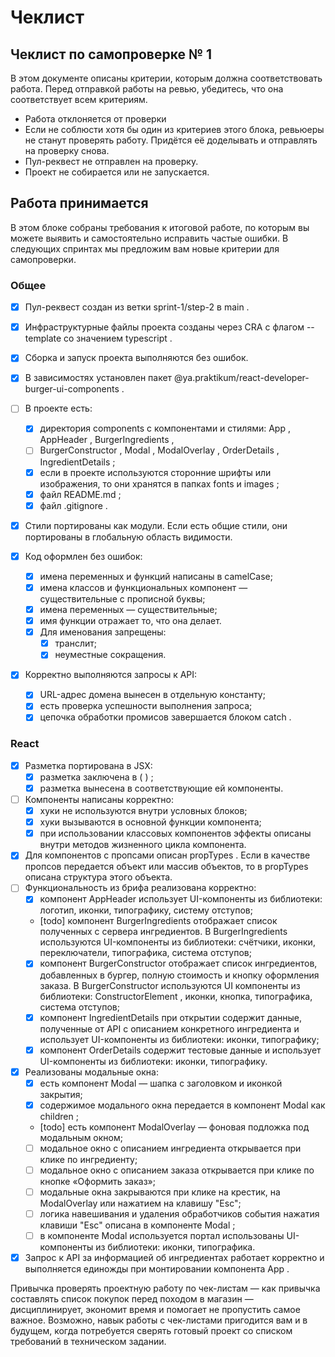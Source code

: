# Чеклист

## Чеклист по самопроверке № 1

В этом документе описаны критерии, которым должна соответствовать работа. Перед отправкой работы на ревью, убедитесь, что она соответствует всем критериям.

- Работа отклоняется от проверки
- Если не соблюсти хотя бы один из критериев этого блока, ревьюеры не станут проверять работу.
  Придётся её доделывать и отправлять на проверку снова.
- Пул-реквест не отправлен на проверку.
- Проект не собирается или не запускается.

## Работа принимается

В этом блоке собраны требования к итоговой работе, по которым вы можете выявить и
самостоятельно исправить частые ошибки. В следующих спринтах мы предложим вам новые критерии для самопроверки.

### Общее

- [x] Пул-реквест создан из ветки sprint-1/step-2 в main .
- [x] Инфраструктурные файлы проекта созданы через CRA с флагом --template со значением typescript .
- [x] Сборка и запуск проекта выполняются без ошибок.
- [x] В зависимостях установлен пакет @ya.praktikum/react-developer-burger-ui-components .
- [ ] В проекте есть:
  - [x] директория components с компонентами и стилями: App , AppHeader , BurgerIngredients ,
  - [ ] BurgerConstructor , Modal , ModalOverlay , OrderDetails , IngredientDetails ;
  - [x] если в проекте используются сторонние шрифты или изображения, то они хранятся в папках fonts и images ;
  - [x] файл README.md ;
  - [x] файл .gitignore .
- [x] Стили портированы как модули. Если есть общие стили, они портированы в глобальную область видимости.
- [x] Код оформлен без ошибок:

  - [x] имена переменных и функций написаны в camelCase;
  - [x] имена классов и функциональных компонент — существительные с прописной буквы;
  - [x] имена переменных — существительные;
  - [x] имя функции отражает то, что она делает.
  - [x] Для именования запрещены:
    - [x] транслит;
    - [x] неуместные сокращения.

- [x] Корректно выполняются запросы к API:
  - [x] URL-адрес домена вынесен в отдельную константу;
  - [x] есть проверка успешности выполнения запроса;
  - [x] цепочка обработки промисов завершается блоком catch .

### React

- [x] Разметка портирована в JSX:
  - [x] разметка заключена в ( ) ;
  - [x] разметка вынесена в соответствующие ей компоненты.
- [ ] Компоненты написаны корректно:
  - [x] хуки не используются внутри условных блоков;
  - [x] хуки вызываются в основной функции компонента;
  - [x] при использовании классовых компонентов эффекты описаны внутри методов жизненного цикла компонента.
- [x] Для компонентов с пропсами описан propTypes . Если в качестве пропсов передается объект или массив объектов, то в propTypes описана структура этого объекта.
- [ ] Функциональность из брифа реализована корректно:
  - [x] компонент AppHeader использует UI-компоненты из библиотеки: логотип, иконки, типографику, систему отступов;
  - [todo] компонент BurgerIngredients отображает список полученных с сервера ингредиентов. В BurgerIngredients используются UI-компоненты из библиотеки: счётчики, иконки, переключатели, типографика, система отступов;
  - [x] компонент BurgerConstructor отображает список ингредиентов, добавленных в бургер, полную стоимость и кнопку оформления заказа. В BurgerConstructor используются UI компоненты из библиотеки: ConstructorElement , иконки, кнопка, типографика, система отступов;
  - [x] компонент IngredientDetails при открытии содержит данные, полученные от API с описанием конкретного ингредиента и использует UI-компоненты из библиотеки: иконки, типографику;
  - [x] компонент OrderDetails содержит тестовые данные и использует UI-компоненты из библиотеки: иконки, типографику.
- [x] Реализованы модальные окна:
  - [x] есть компонент Modal — шапка с заголовком и иконкой закрытия;
  - [x] содержимое модального окна передается в компонент Modal как children ;
  - [todo] есть компонент ModalOverlay — фоновая подложка под модальным окном;
  - [ ] модальное окно с описанием ингредиента открывается при клике по ингредиенту;
  - [ ] модальное окно с описанием заказа открывается при клике по кнопке «Оформить заказ»;
  - [ ] модальные окна закрываются при клике на крестик, на ModalOverlay или нажатием на клавишу "Esc";
  - [ ] логика навешивания и удаления обработчиков события нажатия клавиши "Esc" описана в компоненте Modal ;
  - [ ] в компоненте Modal используется портал использованы UI-компоненты из библиотеки: иконки, типографика.
- [x] Запрос к API за информацией об ингредиентах работает корректно и выполняется единожды при монтировании компонента App .

Привычка проверять проектную работу по чек-листам — как привычка составлять список покупок
перед походом в магазин — дисциплинирует, экономит время и помогает не пропустить самое
важное. Возможно, навык работы с чек-листами пригодится вам и в будущем, когда потребуется
сверять готовый проект со списком требований в техническом задании.
